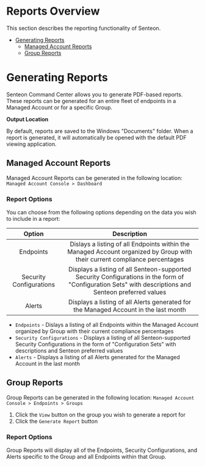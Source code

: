 # Reports Overview
This section describes the reporting functionality of Senteon.

- [Generating Reports](reports.md#generating-reports)
  - [Managed Account Reports](reports.md#managed-account-reports)
  - [Group Reports](reports.md#group-reports)

# Generating Reports
Senteon Command Center allows you to generate PDF-based reports. These reports can be generated for an entire fleet of endpoints in a Managed Account or for a specific Group. 

**Output Location**

By default, reports are saved to the Windows "Documents" folder. When a report is generated, it will automatically be opened with the default PDF viewing application.


## Managed Account Reports

Managed Account Reports can be generated in the following location: `Managed Account Console > Dashboard`


### Report Options

You can choose from the following options depending on the data you wish to include in a report:

| Option | Description |
|:--------------:|:-----------:|
| Endpoints | Dislays a listing of all Endpoints within the Managed Account organized by Group with their current compliance percentages |
| Security Configurations | Displays a listing of all Senteon-supported Security Configurations in the form of "Configuration Sets" with descriptions and Senteon preferred values |
| Alerts | Displays a listing of all Alerts generated for the Managed Account in the last month |

- `Endpoints` - Dislays a listing of all Endpoints within the Managed Account organized by Group with their current compliance percentages
- `Security Configurations` - Displays a listing of all Senteon-supported Security Configurations in the form of "Configuration Sets" with descriptions and Senteon preferred values
- `Alerts` - Displays a listing of all Alerts generated for the Managed Account in the last month

## Group Reports

Group Reports can be generated in the following location: `Managed Account Console > Endpoints > Groups`

1) Click the `View` button on the group you wish to generate a report for
2) Click the `Generate Report` button

### Report Options

Group Reports will display all of the Endpoints, Security Configurations, and Alerts specific to the Group and all Endpoints within that Group. 
